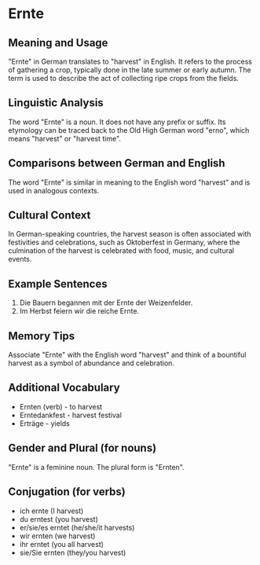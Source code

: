 # Ernte
## Meaning and Usage
"Ernte" in German translates to "harvest" in English. It refers to the process of gathering a crop, typically done in the late summer or early autumn. The term is used to describe the act of collecting ripe crops from the fields.

## Linguistic Analysis
The word "Ernte" is a noun. It does not have any prefix or suffix. Its etymology can be traced back to the Old High German word "erno", which means "harvest" or "harvest time".

## Comparisons between German and English
The word "Ernte" is similar in meaning to the English word "harvest" and is used in analogous contexts.

## Cultural Context
In German-speaking countries, the harvest season is often associated with festivities and celebrations, such as Oktoberfest in Germany, where the culmination of the harvest is celebrated with food, music, and cultural events.

## Example Sentences
1. Die Bauern begannen mit der Ernte der Weizenfelder.
2. Im Herbst feiern wir die reiche Ernte.

## Memory Tips
Associate "Ernte" with the English word "harvest" and think of a bountiful harvest as a symbol of abundance and celebration.

## Additional Vocabulary
- Ernten (verb) - to harvest
- Erntedankfest - harvest festival
- Erträge - yields

## Gender and Plural (for nouns)
"Ernte" is a feminine noun. The plural form is "Ernten".

## Conjugation (for verbs)
- ich ernte (I harvest)
- du erntest (you harvest)
- er/sie/es erntet (he/she/it harvests)
- wir ernten (we harvest)
- ihr erntet (you all harvest)
- sie/Sie ernten (they/you harvest)